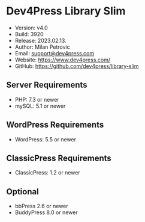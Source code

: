 # Dev4Press Library Slim

* Version: v4.0
* Build:   3920
* Release: 2023.02.13.
* Author:  Milan Petrovic
* Email:   support@dev4press.com
* Website: https://www.dev4press.com/
* GitHub:  https://github.com/dev4press/library-slim

## Server Requirements

* PHP: 7.3 or newer
* mySQL: 5.1 or newer

## WordPress Requirements

* WordPress: 5.5 or newer

## ClassicPress Requirements

* ClassicPress: 1.2 or newer

## Optional

* bbPress 2.6 or newer
* BuddyPress 8.0 or newer
